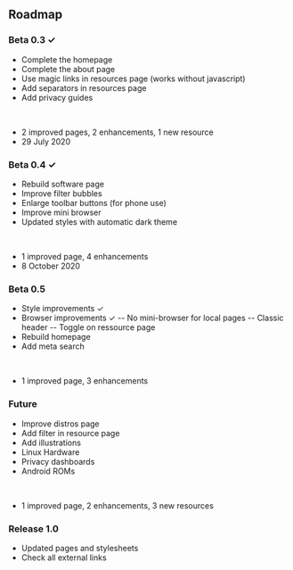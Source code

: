 ## Roadmap

### Beta 0.3 ✓

- Complete the homepage
- Complete the about page
- Use magic links in resources page (works without javascript)
- Add separators in resources page
- Add privacy guides
<br/>

- 2 improved pages, 2 enhancements, 1 new resource
- 29 July 2020

### Beta 0.4 ✓

- Rebuild software page
- Improve filter bubbles
- Enlarge toolbar buttons (for phone use)
- Improve mini browser
- Updated styles with automatic dark theme
<br/>

- 1 improved page, 4 enhancements
- 8 October 2020

### Beta 0.5

- Style improvements ✓
- Browser improvements ✓
-- No mini-browser for local pages
-- Classic header
-- Toggle on ressource page
- Rebuild homepage
- Add meta search

<br/>

- 1 improved page, 3 enhancements

### Future

- Improve distros page
- Add filter in resource page
- Add illustrations
- Linux Hardware
- Privacy dashboards
- Android ROMs
<br/>

- 1 improved page, 2 enhancements, 3 new resources

### Release 1.0

- Updated pages and stylesheets
- Check all external links

